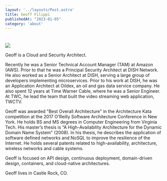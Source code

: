 ```yaml
---
layout: '../layouts/Post.astro'
title: Geoff Filippi
publishedAt: "2023-01-05"
category: 'about'
---
```


#

![](images/geofffilippi.webp)

Geoff is a Cloud and Security Architect.

Recently he was a Senior Technical Account Manager (TAM) at Amazon (AWS). Prior to that he was a Principal Security Architect at DISH Network. He also worked as a Senior Architect at DISH, serving a large group of developers implementing microservices. Prior to his work at DISH, he was an Application Architect at Oildex, an oil and gas data service company. He also spent 12 years at Time Warner Cable, where he was a Senior Engineer. At TWC, he lead the team that built the video streaming web application, TWCTV.

Geoff was awarded "Best Overall Architecture" in the Architecture Kata competition at the 2017 O'Reilly Software Architecture Conference in New York. He holds BS and MS degrees in Computer Engineering from Virginia Tech. His master’s thesis is “A High-Availability Architecture for the Dynamic Domain Name System" (2008). In his thesis, he describes the application of software defined networks and NoSQL to improve the resilience of the Internet. He holds several patents related to high-availability, architecture, wireless networks and cable systems.

Geoff is focused on API design, continuous deployment, domain-driven design, containers, and cloud-native architectures.

Geoff lives in Castle Rock, CO.
